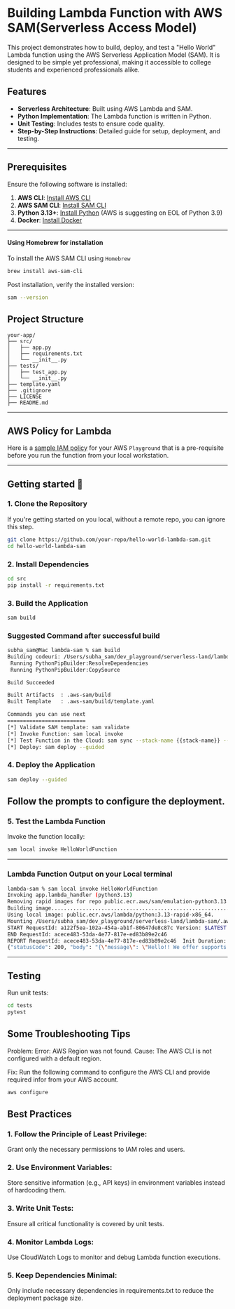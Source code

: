 # Building Lambda Function with AWS SAM(Serverless Access Model)
This project demonstrates how to build, deploy, and test a "Hello World" Lambda function using the AWS Serverless Application Model (SAM). It is designed to be simple yet professional, making it accessible to college students and experienced professionals alike.
## Features
- **Serverless Architecture**: Built using AWS Lambda and SAM.
- **Python Implementation**: The Lambda function is written in Python.
- **Unit Testing**: Includes tests to ensure code quality.
- **Step-by-Step Instructions**: Detailed guide for setup, deployment, and testing.
---
## Prerequisites
Ensure the following software is installed:
1. **AWS CLI**: [Install AWS CLI](https://docs.aws.amazon.com/cli/latest/userguide/install-cliv2.html)
2. **AWS SAM CLI**: [Install SAM CLI](https://docs.aws.amazon.com/serverless-application-model/latest/developerguide/install-sam-cli.html)
3. **Python 3.13+**: [Install Python](https://www.python.org/downloads/) (AWS is suggesting on EOL of Python 3.9)
4. **Docker**: [Install Docker](https://www.docker.com/get-started)
---
#### Using Homebrew for installation
To install the AWS SAM CLI using `Homebrew`
```bash
brew install aws-sam-cli
```
Post installation, verify the installed version:
```bash
sam --version
```

## Project Structure
```
your-app/
├── src/
│   ├── app.py
│   ├── requirements.txt
│   └── __init__.py
├── tests/
│   ├── test_app.py
│   └── __init__.py
├── template.yaml
├── .gitignore
├── LICENSE
├── README.md
```

---
## AWS Policy for Lambda
Here is a [sample IAM policy](/lambda-sam/AWS_Policy.md) for your AWS `Playground` that is a pre-requisite before you run the function from your local workstation.

---
## Getting started 🚀
### 1. Clone the Repository
If you're getting started on you local, without a remote repo, you can ignore this step.

```bash
git clone https://github.com/your-repo/hello-world-lambda-sam.git
cd hello-world-lambda-sam
```
### 2. Install Dependencies
```bash
cd src
pip install -r requirements.txt
```
### 3. Build the Application
```bash
sam build
```
### Suggested Command after successful build
```bash
subha_sam@Mac lambda-sam % sam build
Building codeuri: /Users/subha_sam/dev_playground/serverless-land/lambda-sam/src runtime: python3.9 architecture: x86_64 functions: HelloWorldFunction           
 Running PythonPipBuilder:ResolveDependencies                                                                                                                    
 Running PythonPipBuilder:CopySource                                                                                                                             

Build Succeeded

Built Artifacts  : .aws-sam/build
Built Template   : .aws-sam/build/template.yaml

Commands you can use next
=========================
[*] Validate SAM template: sam validate
[*] Invoke Function: sam local invoke
[*] Test Function in the Cloud: sam sync --stack-name {{stack-name}} --watch
[*] Deploy: sam deploy --guided
```
### 4. Deploy the Application
```bash
sam deploy --guided
```
Follow the prompts to configure the deployment.
---
### 5. Test the Lambda Function
Invoke the function locally:
```bash
sam local invoke HelloWorldFunction
```
---
### Lambda Function Output on your Local terminal
```bash
lambda-sam % sam local invoke HelloWorldFunction
Invoking app.lambda_handler (python3.13)                                                                                                        Local image was not found.                                                                                                                                       
Removing rapid images for repo public.ecr.aws/sam/emulation-python3.13                                                                                           
Building image...............................................................................................................................................................................
Using local image: public.ecr.aws/lambda/python:3.13-rapid-x86_64.                                                                                               
Mounting /Users/subha_sam/dev_playground/serverless-land/lambda-sam/.aws-sam/build/HelloWorldFunction as /var/task:ro,delegated, inside runtime container        
START RequestId: a122f5ea-102a-454a-ab1f-80647de8c87c Version: $LATEST
END RequestId: acece483-53da-4e77-817e-ed83b89e2c46
REPORT RequestId: acece483-53da-4e77-817e-ed83b89e2c46  Init Duration: 0.34 ms  Duration: 241.62 ms     Billed Duration: 242 ms Memory Size: 128 MB     Max Memory Used: 128 MB
{"statusCode": 200, "body": "{\"message\": \"Hello!! We offer supports for all Digital Wallets and Payment Methods.\", \"input\": {}}"}
```
---
## Testing
Run unit tests:
```bash
cd tests
pytest
```

## Some Troubleshooting Tips
Problem: Error: AWS Region was not found.
Cause:
The AWS CLI is not configured with a default region.

Fix:
Run the following command to configure the AWS CLI and provide required infor from your AWS account.
```bash
aws configure
```

## Best Practices
### 1. Follow the Principle of Least Privilege: 
Grant only the necessary permissions to IAM roles and users.

### 2. Use Environment Variables: 
Store sensitive information (e.g., API keys) in environment variables instead of hardcoding them.

### 3. Write Unit Tests: 
Ensure all critical functionality is covered by unit tests.

### 4. Monitor Lambda Logs: 
Use CloudWatch Logs to monitor and debug Lambda function executions.

### 5. Keep Dependencies Minimal: 
Only include necessary dependencies in requirements.txt to reduce the deployment package size.

